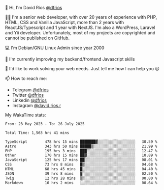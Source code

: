 👋 Hi, I'm David Rios [@dfrios](https://github.com/dfrios)

👨‍💻 I'm a senior web developer, with over 20 years of experience with PHP, HTML, CSS and Vanilla JavaScript, more than 2 years with ReactJS/Typescript and 1 year with NextJS. I'm also a WordPress, Laravel and Yii developer. Unfortunately, most of my projects are copyrighted and cannot be published on GitHub.

💻 I'm Debian/GNU Linux Admin since year 2000

🌱 I'm currently improving my backend/frontend Javascript skills

💞️ I'd like to work solving your web needs. Just tell me how I can help you 😃

📫 How to reach me:
* Telegram [@dfrios](https://t.me/dfrios)
* Twitter [@dfrios](https://twitter.com/dfrios)
* Linkedin [@dfrios](https://linkedin.com/in/dfrios)
* Instagram [@david.rios.r](https://instagram.com/david.rios.r)



My WakaTime stats:
<!--START_SECTION:waka-->

```txt
From: 23 May 2023 - To: 26 July 2025

Total Time: 1,563 hrs 41 mins

TypeScript        478 hrs 15 mins ███████▓░░░░░░░░░░░░░░░░░   30.59 %
Astro             343 hrs 50 mins █████▒░░░░░░░░░░░░░░░░░░░   21.99 %
PHP               195 hrs 3 mins  ███░░░░░░░░░░░░░░░░░░░░░░   12.47 %
Other             170 hrs 15 mins ██▓░░░░░░░░░░░░░░░░░░░░░░   10.89 %
JavaScript        125 hrs 17 mins ██░░░░░░░░░░░░░░░░░░░░░░░   08.01 %
CSS               73 hrs 8 mins   █▒░░░░░░░░░░░░░░░░░░░░░░░   04.68 %
HTML              68 hrs 45 mins  █░░░░░░░░░░░░░░░░░░░░░░░░   04.40 %
JSON              39 hrs 8 mins   ▓░░░░░░░░░░░░░░░░░░░░░░░░   02.50 %
Twig              12 hrs 28 mins  ▒░░░░░░░░░░░░░░░░░░░░░░░░   00.80 %
Markdown          10 hrs 2 mins   ░░░░░░░░░░░░░░░░░░░░░░░░░   00.64 %
```

<!--END_SECTION:waka-->
